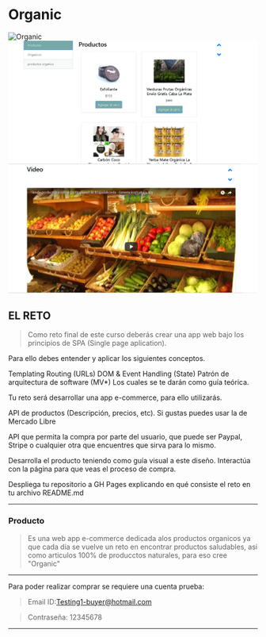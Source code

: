 # Organic
![Organic](https://user-images.githubusercontent.com/32379941/45058659-efb79380-b05e-11e8-82c1-b987dcaa9c98.PNG)
![Organic](assets/img/Organic-productos.PNG)
![Organic](assets/img/Organic-video.PNG)

## EL RETO

>Como reto final de este curso deberás crear una app web bajo los principios de SPA (Single page aplication).

Para ello debes entender y aplicar los siguientes conceptos.

Templating
Routing (URLs)
DOM & Event Handling (State)
Patrón de arquitectura de software (MV*)
Los cuales se te darán como guía teórica.

Tu reto será desarrollar una app e-commerce, para ello utilizarás.

API de productos (Descripción, precios, etc). Si gustas puedes usar la de Mercado Libre

API que permita la compra por parte del usuario, que puede ser Paypal, Stripe o cualquier otra que encuentres que sirva para lo mismo.

Desarrolla el producto teniendo como guía visual a este diseño.
Interactúa con la página para que veas el proceso de compra.

Despliega tu repositorio a GH Pages explicando en qué consiste el reto en tu archivo README.md

***

### Producto

> Es una web app e-commerce dedicada alos productos organicos ya que cada dia se vuelve un reto en encontrar productos saludables, asi como articulos 100% de producctos naturales, para eso cree "Organic"

***
Para poder realizar comprar se requiere una cuenta prueba:

> Email ID:Testing1-buyer@hotmail.com

> Contraseña: 12345678

***
